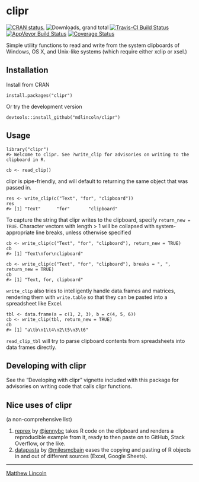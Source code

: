 
<!-- README.md is generated from README.Rmd. Please edit that file -->

clipr
=====

[![CRAN
status.](https://www.r-pkg.org/badges/version/clipr)](https://www.r-pkg.org/pkg/clipr)
![Downloads, grand
total](https://cranlogs.r-pkg.org/badges/grand-total/clipr) [![Travis-CI
Build
Status](https://travis-ci.com/mdlincoln/clipr.svg?branch=master)](https://travis-ci.com/github/mdlincoln/clipr)
[![AppVeyor Build
Status](https://ci.appveyor.com/api/projects/status/github/mdlincoln/clipr?branch=master&svg=true)](https://ci.appveyor.com/project/mdlincoln/clipr)
[![Coverage
Status](https://img.shields.io/codecov/c/github/mdlincoln/clipr/master.svg)](https://codecov.io/github/mdlincoln/clipr?branch=master)

Simple utility functions to read and write from the system clipboards of
Windows, OS X, and Unix-like systems (which require either xclip or
xsel.)

Installation
------------

Install from CRAN

    install.packages("clipr")

Or try the development version

    devtools::install_github("mdlincoln/clipr")

Usage
-----

    library("clipr")
    #> Welcome to clipr. See ?write_clip for advisories on writing to the clipboard in R.

    cb <- read_clip()

clipr is pipe-friendly, and will default to returning the same object
that was passed in.

    res <- write_clip(c("Text", "for", "clipboard"))
    res
    #> [1] "Text"      "for"       "clipboard"

To capture the string that clipr writes to the clipboard, specify
`return_new = TRUE`. Character vectors with length &gt; 1 will be
collapsed with system-appropriate line breaks, unless otherwise
specified


    cb <- write_clip(c("Text", "for", "clipboard"), return_new = TRUE)
    cb
    #> [1] "Text\nfor\nclipboard"

    cb <- write_clip(c("Text", "for", "clipboard"), breaks = ", ", return_new = TRUE)
    cb
    #> [1] "Text, for, clipboard"

`write_clip` also tries to intelligently handle data.frames and
matrices, rendering them with `write.table` so that they can be pasted
into a spreadsheet like Excel.

    tbl <- data.frame(a = c(1, 2, 3), b = c(4, 5, 6))
    cb <- write_clip(tbl, return_new = TRUE)
    cb
    #> [1] "a\tb\n1\t4\n2\t5\n3\t6"

`read_clip_tbl` will try to parse clipboard contents from spreadsheets
into data frames directly.

Developing with clipr
---------------------

See the “Developing with clipr” vignette included with this package for
advisories on writing code that calls clipr functions.

Nice uses of clipr
------------------

(a non-comprehensive list)

1.  [reprex](https://github.com/tidyverse/reprex) by
    [@jennybc](https://github.com/jennybc) takes R code on the clipboard
    and renders a reproducible example from it, ready to then paste on
    to GitHub, Stack Overflow, or the like.
2.  [datapasta](https://github.com/milesmcbain/datapasta) by
    [@milesmcbain](https://github.com/milesmcbain) eases the copying and
    pasting of R objects in and out of different sources (Excel, Google
    Sheets).

------------------------------------------------------------------------

[Matthew Lincoln](https://matthewlincoln.net)
